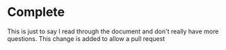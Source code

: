 # Complete
This is just to say I read through the document and don't really have more questions.
This change is added to allow a pull request
